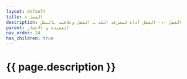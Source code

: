 ```yaml
---
layout: default
title: الفصل ٨
description: العقل -١- العقل أداة لمعرفة الله ـ العقل وعلاقته بالنقل
parent: العقيدة و الاعجاز
nav_order: 24
has_children: true
---
```


# {{ page.description }}
